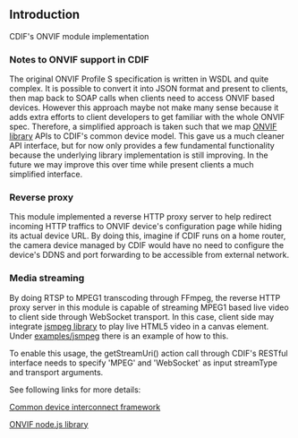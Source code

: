 Introduction
------------
CDIF's ONVIF module implementation

### Notes to ONVIF support in CDIF
The original ONVIF Profile S specification is written in WSDL and quite complex. It is possible to convert it into JSON format and present to clients, then map back to SOAP calls when clients need to access ONVIF based devices. However this approach maybe not make many sense because it adds extra efforts to client developers to get familiar with the whole ONVIF spec. Therefore, a simplified approach is taken such that we map [ONVIF library](https://github.com/agsh/onvif) APIs to CDIF's common device model. This gave us a much cleaner API interface, but for now only provides a few fundamental functionality because the underlying library implementation is still improving. In the future we may improve this over time while present clients a much simplified interface.

### Reverse proxy
This module implemented a reverse HTTP proxy server to help redirect incoming HTTP traffics to ONVIF device's configuration page while hiding its actual device URL. By doing this, imagine if CDIF runs on a home router, the camera device managed by CDIF would have no need to configure the device's DDNS and port forwarding to be accessible from external network.

### Media streaming
By doing RTSP to MPEG1 transcoding through FFmpeg, the reverse HTTP proxy server in this module is capable of streaming MPEG1 based live video to client side through WebSocket transport. In this case, client side may integrate [jsmpeg library](https://github.com/phoboslab/jsmpeg) to play live HTML5 video in a canvas element. Under [examples/jsmpeg](https://github.com/out4b/cdif-onvif-manager/tree/master/examples/jsmpeg) there is an example of how to this.

To enable this usage, the getStreamUri() action call through CDIF's RESTful interface needs to specify 'MPEG' and 'WebSocket' as input streamType and transport arguments.

See following links for more details: <br/>

[Common device interconnect framework](https://github.com/out4b/cdif)

[ONVIF node.js library](https://github.com/agsh/onvif)
